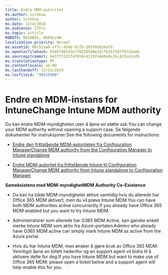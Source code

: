 ```yaml
---
title: Endre MDM-autoritet
ms.author: sirkkuw
author: Sirkkuw
ms.date: 12/4/2018
ms.audience: ITPro
ms.topic: article
ROBOTS: NOINDEX, NOFOLLOW
localization_priority: Normal
ms.assetid: 08c51aa6-cffc-456b-91fb-185f0d636afb
ms.openlocfilehash: 6545798fe5e7702285b9e32cf635f3d7f672baeb
ms.sourcegitcommit: b43f77221f47b50c41197a448a9c26c423ce1ad5
ms.translationtype: MT
ms.contentlocale: nb-NO
ms.lasthandoff: 11/15/2019
ms.locfileid: "36519308"
---
```

# <a name="change-intune-mdm-authority"></a><span data-ttu-id="ac9c6-102">Endre en MDM-instans for Intune</span><span class="sxs-lookup"><span data-stu-id="ac9c6-102">Change Intune MDM authority</span></span>

<span data-ttu-id="ac9c6-103">Du kan endre MDM-myndigheten uten å åpne en støtte sak.</span><span class="sxs-lookup"><span data-stu-id="ac9c6-103">You can change your MDM authority without opening a support case.</span></span> <span data-ttu-id="ac9c6-104">Se følgende dokumenter for instruksjoner:</span><span class="sxs-lookup"><span data-stu-id="ac9c6-104">See the following documents for instructions:</span></span>
  
- [<span data-ttu-id="ac9c6-105">Endre den frittstående MDM-autoriteten fra Configuration Manager</span><span class="sxs-lookup"><span data-stu-id="ac9c6-105">Change MDM authority from the Configuration Manager to Intune standalone</span></span>](https://docs.microsoft.com/sccm/mdm/deploy-use/migrate-change-mdm-authority)
    
- [<span data-ttu-id="ac9c6-106">Endre MDM-autoritet fra frittstående Intune til Configuration Manager</span><span class="sxs-lookup"><span data-stu-id="ac9c6-106">Change MDM authority from Intune standalone to Configuration Manager</span></span>](https://docs.microsoft.com/sccm/mdm/deploy-use/change-mdm-authority)
    
 <span data-ttu-id="ac9c6-107">**Sameksistens med MDM-myndighet**</span><span class="sxs-lookup"><span data-stu-id="ac9c6-107">**MDM Authority Co-Existence**</span></span>
  
- <span data-ttu-id="ac9c6-108">Du kan ha både MDM-myndigheter aktive samtidig hvis du allerede har Office 365 MDM aktivert, men du vil prøve Intune MDM.</span><span class="sxs-lookup"><span data-stu-id="ac9c6-108">You can have both MDM authorities active concurrently if you already have Office 365 MDM enabled but you want to try Intune MDM.</span></span>
    
- <span data-ttu-id="ac9c6-109">Administratorer som allerede har O365 MDM Active, kan ganske enkelt merke Intune MDM som aktiv fra Azure-portalen.</span><span class="sxs-lookup"><span data-stu-id="ac9c6-109">Admins who already have O365 MDM active can simply mark Intune MDM as active from the Azure portal.</span></span>
    
- <span data-ttu-id="ac9c6-110">Hvis du har Intune MDM, men ønsker å gjøre bruk av Office 365 MDM: Vennligst åpne en billett nedenfor og en support agent vil bidra til å aktivere dette for deg.</span><span class="sxs-lookup"><span data-stu-id="ac9c6-110">If you have Intune MDM but want to make use of Office 365 MDM: please open a ticket below and a support agent will help enable this for you.</span></span>
    

